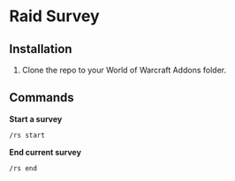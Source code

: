 # Raid Survey

## Installation

1. Clone the repo to your World of Warcraft Addons folder.

## Commands

**Start a survey**
```sh
/rs start
```

**End current survey**
```sh
/rs end
```